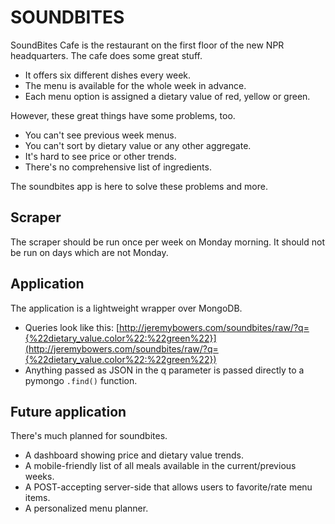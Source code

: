 # SOUNDBITES

SoundBites Cafe is the restaurant on the first floor of the new NPR headquarters. The cafe does some great stuff.

* It offers six different dishes every week.
* The menu is available for the whole week in advance.
* Each menu option is assigned a dietary value of red, yellow or green.

However, these great things have some problems, too.

* You can't see previous week menus.
* You can't sort by dietary value or any other aggregate.
* It's hard to see price or other trends.
* There's no comprehensive list of ingredients.

The soundbites app is here to solve these problems and more.

## Scraper

The scraper should be run once per week on Monday morning. It should not be run on days which are not Monday.

## Application

The application is a lightweight wrapper over MongoDB.

* Queries look like this: [http://jeremybowers.com/soundbites/raw/?q={%22dietary_value.color%22:%22green%22}](http://jeremybowers.com/soundbites/raw/?q={%22dietary_value.color%22:%22green%22})
* Anything passed as JSON in the q parameter is passed directly to a pymongo `.find()` function.

## Future application

There's much planned for soundbites.

* A dashboard showing price and dietary value trends.
* A mobile-friendly list of all meals available in the current/previous weeks.
* A POST-accepting server-side that allows users to favorite/rate menu items.
* A personalized menu planner.